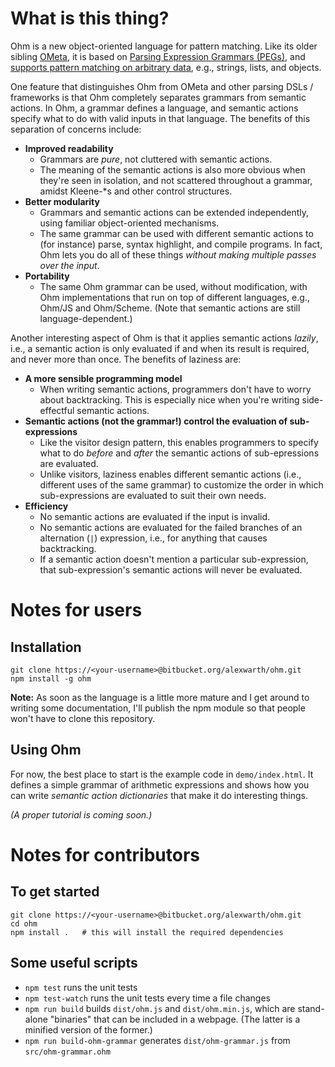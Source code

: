 What is this thing?
===================

Ohm is a new object-oriented language for pattern matching. Like its older sibling [OMeta](https://github.com/alexwarth/ometa-js), it is based on [Parsing Expression Grammars (PEGs)](http://en.wikipedia.org/wiki/Parsing_expression_grammar), and [supports pattern matching on arbitrary data](http://tinlizzie.org/~awarth/papers/dls07.pdf), e.g., strings, lists, and objects.

One feature that distinguishes Ohm from OMeta and other parsing DSLs / frameworks is that Ohm completely separates grammars from semantic actions. In Ohm, a grammar defines a language, and semantic actions specify what to do with valid inputs in that language. The benefits of this separation of concerns include:

* __Improved readability__
    - Grammars are *pure*, not cluttered with semantic actions.
    - The meaning of the semantic actions is also more obvious when they're seen in isolation, and not scattered throughout a grammar, amidst Kleene-*s and other control structures.
* __Better modularity__
    - Grammars and semantic actions can be extended independently, using familiar object-oriented mechanisms.
    - The same grammar can be used with different semantic actions to (for instance) parse, syntax highlight, and compile programs. In fact, Ohm lets you do all of these things *without making multiple passes over the input*.
* __Portability__
    - The same Ohm grammar can be used, without modification, with Ohm implementations that run on top of different languages, e.g., Ohm/JS and Ohm/Scheme. (Note that semantic actions are still language-dependent.)

Another interesting aspect of Ohm is that it applies semantic actions *lazily*, i.e., a semantic action is only evaluated if and when its result is required, and never more than once. The benefits of laziness are:

* __A more sensible programming model__
    - When writing semantic actions, programmers don't have to worry about backtracking. This is especially nice when you're writing side-effectful semantic actions.
* __Semantic actions (not the grammar!) control the evaluation of sub-expressions__
    - Like the visitor design pattern, this enables programmers to specify what to do *before* and *after* the semantic actions of sub-epressions are evaluated.
    - Unlike visitors, laziness enables different semantic actions (i.e., different uses of the same grammar) to customize the order in which sub-expressions are evaluated to suit their own needs.
* __Efficiency__
    - No semantic actions are evaluated if the input is invalid.
    - No semantic actions are evaluated for the failed branches of an alternation (`|`) expression, i.e., for anything that causes backtracking.
    - If a semantic action doesn't mention a particular sub-expression, that sub-expression's semantic actions will never be evaluated.

Notes for users
===============

Installation
------------

    git clone https://<your-username>@bitbucket.org/alexwarth/ohm.git
    npm install -g ohm

**Note:** As soon as the language is a little more mature and I get around to writing some documentation, I'll publish the npm module so that people won't have to clone this repository.

Using Ohm
---------

For now, the best place to start is the example code in `demo/index.html`. It defines a simple grammar of arithmetic expressions and shows how you can write *semantic action dictionaries* that make it do interesting things.

*(A proper tutorial is coming soon.)*

Notes for contributors
======================

To get started
--------------

    git clone https://<your-username>@bitbucket.org/alexwarth/ohm.git
    cd ohm
    npm install .   # this will install the required dependencies

Some useful scripts
-------------------

* `npm test` runs the unit tests
* `npm test-watch` runs the unit tests every time a file changes
* `npm run build` builds `dist/ohm.js` and `dist/ohm.min.js`, which are stand-alone "binaries" that can be included in a webpage. (The latter is a minified version of the former.)
* `npm run build-ohm-grammar` generates `dist/ohm-grammar.js` from `src/ohm-grammar.ohm`
